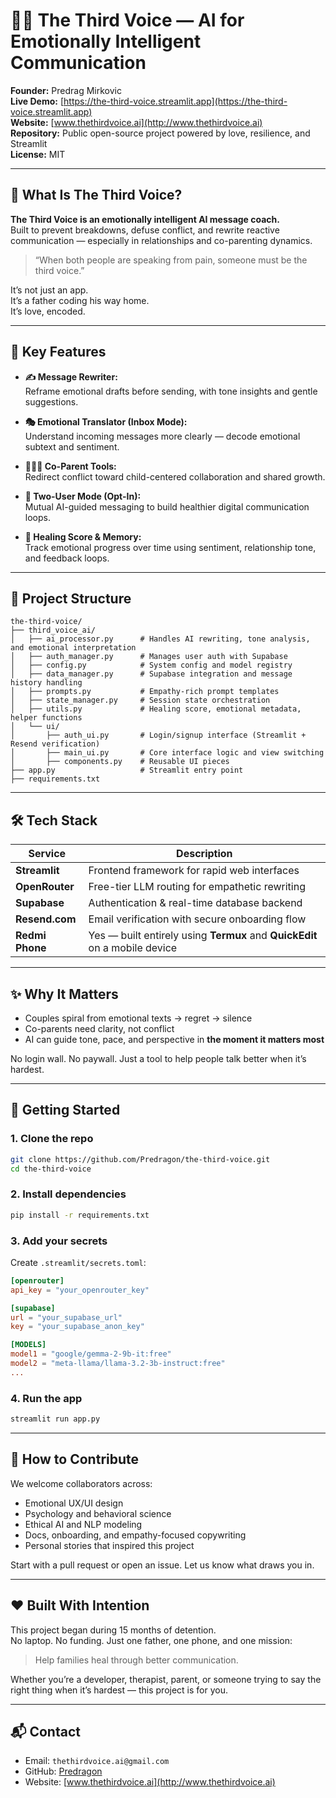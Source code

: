 # 🧠💬 The Third Voice — AI for Emotionally Intelligent Communication  
**Founder:** Predrag Mirkovic  
**Live Demo:** [https://the-third-voice.streamlit.app](https://the-third-voice.streamlit.app)  
**Website:** [www.thethirdvoice.ai](http://www.thethirdvoice.ai)  
**Repository:** Public open-source project powered by love, resilience, and Streamlit  
**License:** MIT

---

## 🌱 What Is The Third Voice?

**The Third Voice is an emotionally intelligent AI message coach.**  
Built to prevent breakdowns, defuse conflict, and rewrite reactive communication — especially in relationships and co-parenting dynamics.

> “When both people are speaking from pain, someone must be the third voice.”

It’s not just an app.  
It’s a father coding his way home.  
It’s love, encoded.

---

## 🔧 Key Features

- **✍️ Message Rewriter:**  
  Reframe emotional drafts before sending, with tone insights and gentle suggestions.

- **🎭 Emotional Translator (Inbox Mode):**  
  Understand incoming messages more clearly — decode emotional subtext and sentiment.

- **👨‍👩‍👧 Co-Parent Tools:**  
  Redirect conflict toward child-centered collaboration and shared growth.

- **💬 Two-User Mode (Opt-In):**  
  Mutual AI-guided messaging to build healthier digital communication loops.

- **🧠 Healing Score & Memory:**  
  Track emotional progress over time using sentiment, relationship tone, and feedback loops.

---

## 📁 Project Structure

```
the-third-voice/
├── third_voice_ai/
│   ├── ai_processor.py      # Handles AI rewriting, tone analysis, and emotional interpretation
│   ├── auth_manager.py      # Manages user auth with Supabase
│   ├── config.py            # System config and model registry
│   ├── data_manager.py      # Supabase integration and message history handling
│   ├── prompts.py           # Empathy-rich prompt templates
│   ├── state_manager.py     # Session state orchestration
│   ├── utils.py             # Healing score, emotional metadata, helper functions
│   └── ui/
│       ├── auth_ui.py       # Login/signup interface (Streamlit + Resend verification)
│       ├── main_ui.py       # Core interface logic and view switching
│       ├── components.py    # Reusable UI pieces
├── app.py                   # Streamlit entry point
├── requirements.txt
```

---

## 🛠️ Tech Stack

| Service       | Description                                     |
|---------------|-------------------------------------------------|
| **Streamlit** | Frontend framework for rapid web interfaces     |
| **OpenRouter**| Free-tier LLM routing for empathetic rewriting  |
| **Supabase**  | Authentication & real-time database backend     |
| **Resend.com**| Email verification with secure onboarding flow  |
| **Redmi Phone**| Yes — built entirely using **Termux** and **QuickEdit** on a mobile device |

---

## ✨ Why It Matters

- Couples spiral from emotional texts → regret → silence  
- Co-parents need clarity, not conflict  
- AI can guide tone, pace, and perspective in **the moment it matters most**

No login wall. No paywall. Just a tool to help people talk better when it’s hardest.

---

## 🚧 Getting Started

### 1. Clone the repo

```bash
git clone https://github.com/Predragon/the-third-voice.git
cd the-third-voice
```

### 2. Install dependencies

```bash
pip install -r requirements.txt
```

### 3. Add your secrets  
Create `.streamlit/secrets.toml`:

```toml
[openrouter]
api_key = "your_openrouter_key"

[supabase]
url = "your_supabase_url"
key = "your_supabase_anon_key"

[MODELS]
model1 = "google/gemma-2-9b-it:free"
model2 = "meta-llama/llama-3.2-3b-instruct:free"
...
```

### 4. Run the app

```bash
streamlit run app.py
```

---

## 🤝 How to Contribute

We welcome collaborators across:

- Emotional UX/UI design  
- Psychology and behavioral science  
- Ethical AI and NLP modeling  
- Docs, onboarding, and empathy-focused copywriting  
- Personal stories that inspired this project

Start with a pull request or open an issue. Let us know what draws you in.

---

## ❤️ Built With Intention

This project began during 15 months of detention.  
No laptop. No funding. Just one father, one phone, and one mission:  

> Help families heal through better communication.  

Whether you’re a developer, therapist, parent, or someone trying to say the right thing when it’s hardest — this project is for you.

---

## 📬 Contact

- Email: `thethirdvoice.ai@gmail.com`  
- GitHub: [Predragon](https://github.com/Predragon)  
- Website: [www.thethirdvoice.ai](http://www.thethirdvoice.ai)
